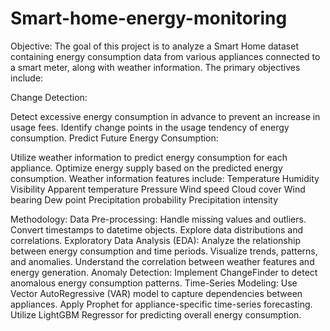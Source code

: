 # Smart-home-energy-monitoring
Objective:
The goal of this project is to analyze a Smart Home dataset containing energy consumption data from various appliances connected to a smart meter, along with weather information. The primary objectives include:

Change Detection:

Detect excessive energy consumption in advance to prevent an increase in usage fees.
Identify change points in the usage tendency of energy consumption.
Predict Future Energy Consumption:

Utilize weather information to predict energy consumption for each appliance.
Optimize energy supply based on the predicted energy consumption.
Weather information features include:
Temperature
Humidity
Visibility
Apparent temperature
Pressure
Wind speed
Cloud cover
Wind bearing
Dew point
Precipitation probability
Precipitation intensity

Methodology:
Data Pre-processing:
Handle missing values and outliers.
Convert timestamps to datetime objects.
Explore data distributions and correlations.
Exploratory Data Analysis (EDA):
Analyze the relationship between energy consumption and time periods.
Visualize trends, patterns, and anomalies.
Understand the correlation between weather features and energy generation.
Anomaly Detection:
Implement ChangeFinder to detect anomalous energy consumption patterns.
Time-Series Modeling:
Use Vector AutoRegressive (VAR) model to capture dependencies between appliances.
Apply Prophet for appliance-specific time-series forecasting.
Utilize LightGBM Regressor for predicting overall energy consumption.
